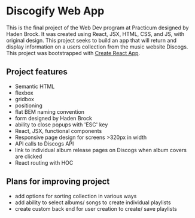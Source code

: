 # Discogify Web App

This is the final project of the Web Dev program at Practicum designed by Haden Brock. It was created using React, JSX, HTML, CSS, and JS, with original design. This project seeks to build an app that will return and display information on a users collection from the music website Discogs.
This project was bootstrapped with [Create React App](https://github.com/facebook/create-react-app). 

## Project features

- Semantic HTML
- flexbox
- gridbox
- positioning
- flat BEM naming convention
- form designed by Haden Brock
- ability to close popups with 'ESC' key
- React, JSX, functional components
- Responsive page design for screens >320px in width
- API calls to Discogs API
- link to individual album release pages on Discogs when album covers are clicked
- React routing with HOC

## Plans for improving project

- add options for sorting collection in various ways
- add ability to select albums/ songs to create individual playlists
- create custom back end for user creation to create/ save playlists 


